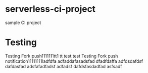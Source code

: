 # serverless-ci-project
sample CI project

# Testing
Testing Fork push1111111tt1
tt
test
test
Testing Fork push notification11111111!adfdfa
adfaddafasadsfad
dfadfdaffa
adfdsdafdsf
dafdasfad
adsfafadfadsf
adfadsf
dafdsfasdadfad
asfsadf
